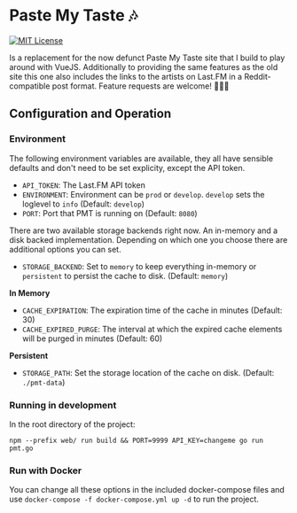# Paste My Taste 🎶

[![MIT License](https://img.shields.io/badge/license-MIT-blue.svg)](https://github.com/dewey/paste-my-taste/LICENSE)

Is a replacement for the now defunct Paste My Taste site that I build to play around with VueJS. Additionally to providing
the same features as the old site this one also includes the links to the artists on Last.FM in a Reddit-compatible post
format. Feature requests are welcome! 👨🏻‍💻


## Configuration and Operation

### Environment

The following environment variables are available, they all have sensible defaults and don't need to be set explicity, except the API token.

- `API_TOKEN`: The Last.FM API token
- `ENVIRONMENT`: Environment can be `prod` or `develop`. `develop` sets the loglevel to `info` (Default: `develop`)
- `PORT`: Port that PMT is running on (Default: `8080`)


There are two available storage backends right now. An in-memory and a disk backed implementation. Depending on which one you choose
there are additional options you can set.

- `STORAGE_BACKEND`: Set to `memory` to keep everything in-memory or `persistent` to persist the cache to disk. (Default: `memory`)

**In Memory**

- `CACHE_EXPIRATION`: The expiration time of the cache in minutes (Default: 30)
- `CACHE_EXPIRED_PURGE`: The interval at which the expired cache elements will be purged in minutes (Default: 60)

**Persistent**

- `STORAGE_PATH`: Set the storage location of the cache on disk. (Default: `./pmt-data`)



### Running in development

In the root directory of the project:

```
npm --prefix web/ run build && PORT=9999 API_KEY=changeme go run pmt.go
```


### Run with Docker

You can change all these options in the included docker-compose files and use `docker-compose -f docker-compose.yml up -d` to run the project.